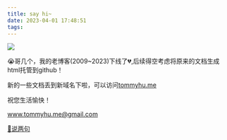 ```yaml
---
title: say hi~
date: 2023-04-01 17:48:51
tags:
---
```


![](hi.jpg) 

 <p>😭哥几个，我的老博客(2009~2023)下线了💔,后续得空考虑将原来的文档生成html托管到github！</p>
<p>新的一些文档丢到新域名下啦，可以访问<a href="http://tommyhu.me">tommyhu.me</a></p>
<p>祝您生活愉快！</p>
<p><a href="mailto:www.tommyhu.me@gmail.com">www.tommyhu.me@gmail.com</a></p>
<p><a href="https://github.com/hiTommyhu/hiTommyhu.github.io/issues">🤠说两句</a></p>